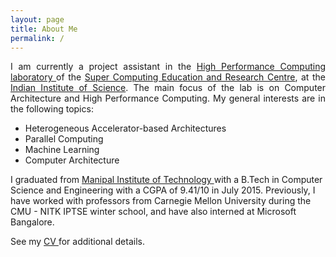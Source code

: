 ```yaml
---
layout: page
title: About Me
permalink: /
---
```


<p style='text-align: justify;'>
I am currently a project assistant in the <a href= "http://hpc.serc.iisc.ernet.in/"> High Performance Computing laboratory </a> of the <a href = "http://www.serc.iisc.in/"> Super Computing Education and Research Centre</a>, at the <a href = "http://www.iisc.ernet.in/">Indian Institute of Science</a>. The main focus of the lab is on Computer Architecture and High Performance Computing. My general interests are in the following topics:

  * Heterogeneous Accelerator-based Architectures
  * Parallel Computing
  * Machine Learning
  * Computer Architecture

I graduated from <a href = "http://manipal.edu/mu.html"> Manipal Institute of Technology </a> with a B.Tech in Computer Science and Engineering with a CGPA of 9.41/10 in July 2015. Previously, I have worked with professors from Carnegie Mellon University  during the CMU - NITK IPTSE winter school, and have also interned at Microsoft Bangalore.
 
See my  <a href = "http://tejeswinisundaram.github.io/assets/tejeswini_resume.pdf"> CV </a>  for additional details.
</p>

